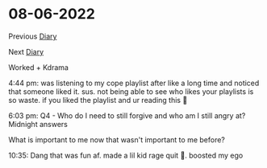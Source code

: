 # 08-06-2022

Previous [Diary](https://aryanmangla23.github.io/08-05-2022/)

Next [Diary](https://aryanmangla23.github.io/08-07-2022/)

Worked + Kdrama

4:44 pm: was listening to my cope playlist after like a long time and noticed that someone liked it. sus. not being able to see who likes your playlists is so waste. if you liked the playlist and ur reading this 👋

6:03 pm: Q4 - Who do I need to still forgive and who am I still angry at? Midnight answers

What is important to me now that wasn't important to me before?

10:35: Dang that was fun af. made a lil kid rage quit 🥱. boosted my ego
